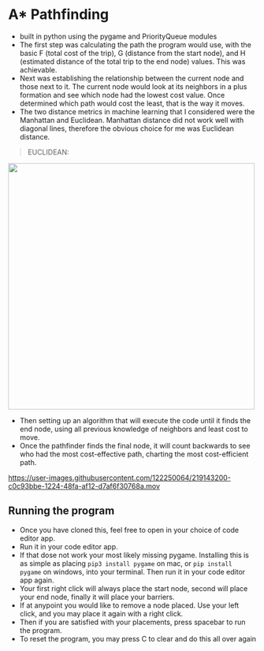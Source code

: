 # A* Pathfinding 
 - built in python using the pygame and PriorityQueue modules
 - The first step was calculating the path the program would use, with the basic F (total cost of the trip), G (distance from the start node), and H (estimated distance of the total trip to the end node) values. This was achievable.
- Next was establishing the relationship between the current node and those next to it. The current node would look at its neighbors in a plus formation and see which node had the lowest cost value. Once determined which path would cost the least, that is the way it moves.
- The two distance metrics in machine learning that I considered were the Manhattan and Euclidean. Manhattan distance did not work well with diagonal lines, therefore the obvious choice for me was Euclidean distance.

> EUCLIDEAN:
<img src="https://user-images.githubusercontent.com/122250064/219146195-b8676592-43d3-45f7-909a-1a8874ee392a.png" width="500" height="500">


- Then setting up an algorithm that will execute the code until it finds the end node, using all previous knowledge of neighbors and least cost to move.
- Once the pathfinder finds the final node, it will count backwards to see who had the most cost-effective path, charting the most cost-efficient path.



https://user-images.githubusercontent.com/122250064/219143200-c0c93bbe-1224-48fa-af12-d7af6f30768a.mov

## Running the program
- Once you have cloned this, feel free to open in your choice of code editor app.
- Run it in your code editor app.
- If that dose not work your most likely missing pygame. Installing this is as simple as placing ```pip3 install pygame``` on mac, or ```pip install pygame``` on windows, into your terminal. Then run it in your code editor app again. 
- Your first right click will always place the start node, second will place your end node, finally it will place your barriers. 
- If at anypoint you would like to remove a node placed. Use your left click, and you may place it again with a right click.
- Then if you are satisfied with your placements, press spacebar to run the program.
- To reset the program, you may press C to clear and do this all over again
